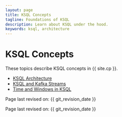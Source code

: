 ```yaml
---
layout: page
title: KSQL Concepts
tagline: Foundations of KSQL
description: Learn about KSQL under the hood.
keywords: ksql, architecture 
---
```


KSQL Concepts
=============

These topics describe KSQL concepts in {{ site.cp }}.

- [KSQL Architecture](ksql-architecture.md)
- [KSQL and Kafka Streams](ksql-and-kafka-streams.md)
- [Time and Windows in KSQL](time-and-windows-in-ksql-queries.md)

Page last revised on: {{ git_revision_date }}

Page last revised on: {{ git_revision_date }}
